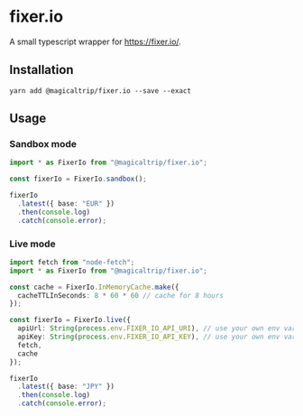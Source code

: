# fixer.io

A small typescript wrapper for https://fixer.io/.

## Installation

`yarn add @magicaltrip/fixer.io --save --exact`

## Usage

### Sandbox mode

```ts
import * as FixerIo from "@magicaltrip/fixer.io";

const fixerIo = FixerIo.sandbox();

fixerIo
  .latest({ base: "EUR" })
  .then(console.log)
  .catch(console.error);
```

### Live mode

```ts
import fetch from "node-fetch";
import * as FixerIo from "@magicaltrip/fixer.io";

const cache = FixerIo.InMemoryCache.make({
  cacheTTLInSeconds: 8 * 60 * 60 // cache for 8 hours
});

const fixerIo = FixerIo.live({
  apiUrl: String(process.env.FIXER_IO_API_URI), // use your own env variables
  apiKey: String(process.env.FIXER_IO_API_KEY), // use your own env variables
  fetch,
  cache
});

fixerIo
  .latest({ base: "JPY" })
  .then(console.log)
  .catch(console.error);
```
